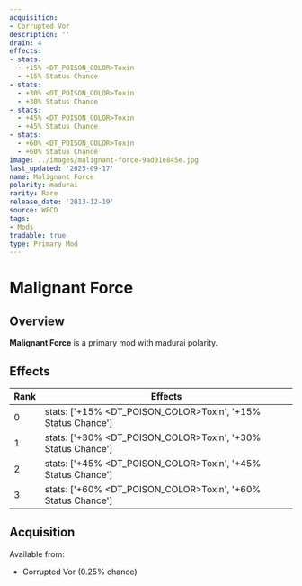 ```yaml
---
acquisition:
- Corrupted Vor
description: ''
drain: 4
effects:
- stats:
  - +15% <DT_POISON_COLOR>Toxin
  - +15% Status Chance
- stats:
  - +30% <DT_POISON_COLOR>Toxin
  - +30% Status Chance
- stats:
  - +45% <DT_POISON_COLOR>Toxin
  - +45% Status Chance
- stats:
  - +60% <DT_POISON_COLOR>Toxin
  - +60% Status Chance
image: ../images/malignant-force-9ad01e845e.jpg
last_updated: '2025-09-17'
name: Malignant Force
polarity: madurai
rarity: Rare
release_date: '2013-12-19'
source: WFCD
tags:
- Mods
tradable: true
type: Primary Mod
---
```


# Malignant Force

## Overview

**Malignant Force** is a primary mod with madurai polarity.

## Effects

| Rank | Effects |
|------|----------|
| 0 | stats: ['+15% <DT_POISON_COLOR>Toxin', '+15% Status Chance'] |
| 1 | stats: ['+30% <DT_POISON_COLOR>Toxin', '+30% Status Chance'] |
| 2 | stats: ['+45% <DT_POISON_COLOR>Toxin', '+45% Status Chance'] |
| 3 | stats: ['+60% <DT_POISON_COLOR>Toxin', '+60% Status Chance'] |

## Acquisition

Available from:
- Corrupted Vor (0.25% chance)

